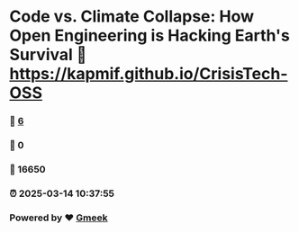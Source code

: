 # Code vs. Climate Collapse: How Open Engineering is Hacking Earth's Survival :link: https://kapmif.github.io/CrisisTech-OSS 
### :page_facing_up: [6](https://kapmif.github.io/CrisisTech-OSS/tag.html) 
### :speech_balloon: 0 
### :hibiscus: 16650 
### :alarm_clock: 2025-03-14 10:37:55 
### Powered by :heart: [Gmeek](https://github.com/Meekdai/Gmeek)
